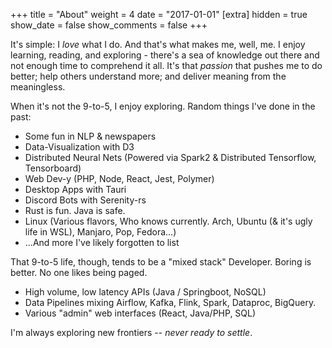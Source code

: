 +++
title = "About"
weight = 4
date = "2017-01-01"
[extra]
hidden = true
show_date = false
show_comments = false
+++

It's simple: I _love_ what I do. And that's what makes me, well, me. I enjoy learning, reading, and exploring - there's a sea of knowledge out there and not enough time to comprehend it all. It's that _passion_ that pushes me to do better; help others understand more; and deliver meaning from the meaningless.

When it's not the 9-to-5, I enjoy exploring. Random things I've done in the past:
- Some fun in NLP & newspapers
- Data-Visualization with D3
- Distributed Neural Nets (Powered via Spark2 & Distributed Tensorflow, Tensorboard)
- Web Dev-y (PHP, Node, React, Jest, Polymer)
- Desktop Apps with Tauri
- Discord Bots with Serenity-rs
- Rust is fun. Java is safe.
- Linux (Various flavors, Who knows currently. Arch, Ubuntu (& it's ugly life in WSL), Manjaro, Pop, Fedora...)
- ...And more I've likely forgotten to list

That 9-to-5 life, though, tends to be a "mixed stack" Developer. Boring is better. No one likes being paged.
- High volume, low latency APIs (Java / Springboot, NoSQL)
- Data Pipelines mixing Airflow, Kafka, Flink, Spark, Dataproc, BigQuery.
- Various "admin" web interfaces (React, Java/PHP, SQL)

I'm always exploring new frontiers -- _never ready to settle_.
